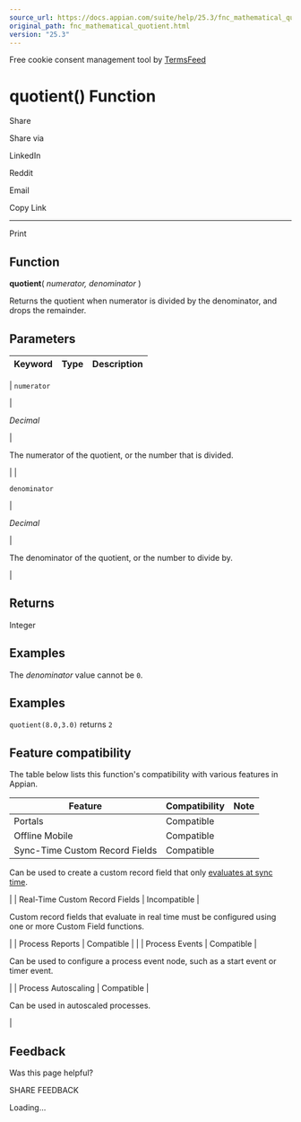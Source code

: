 ```yaml
---
source_url: https://docs.appian.com/suite/help/25.3/fnc_mathematical_quotient.html
original_path: fnc_mathematical_quotient.html
version: "25.3"
---
```


Free cookie consent management tool by [TermsFeed](https://www.termsfeed.com/)

# quotient() Function

Share

Share via

LinkedIn

Reddit

Email

Copy Link

* * *

Print

## Function

**quotient**( _numerator, denominator_ )

Returns the quotient when numerator is divided by the denominator, and drops the remainder.

## Parameters

| Keyword | Type | Description |
| --- | --- | --- |
|
`numerator`

 |

_Decimal_

 |

The numerator of the quotient, or the number that is divided.

 |
|

`denominator`

 |

_Decimal_

 |

The denominator of the quotient, or the number to divide by.

 |

## Returns

Integer

## Examples

The _denominator_ value cannot be `0`.

## Examples

`quotient(8.0,3.0)` returns `2`

## Feature compatibility

The table below lists this function's compatibility with various features in Appian.

| Feature | Compatibility | Note |
| --- | --- | --- |
| Portals | Compatible |  |
| Offline Mobile | Compatible |  |
| Sync-Time Custom Record Fields | Compatible |
Can be used to create a custom record field that only [evaluates at sync time](custom-record-fields.html#prodlink-sync-time-evaluations).

 |
| Real-Time Custom Record Fields | Incompatible |

Custom record fields that evaluate in real time must be configured using one or more Custom Field functions.

 |
| Process Reports | Compatible |  |
| Process Events | Compatible |

Can be used to configure a process event node, such as a start event or timer event.

 |
| Process Autoscaling | Compatible |

Can be used in autoscaled processes.

 |

## Feedback

Was this page helpful?

SHARE FEEDBACK

Loading...
